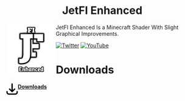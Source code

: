 <H1 align = "center">JetFI Enhanced</H1>

<img src = "docs/pack_icon.png" align = "left" width = "130" height = "130" alt = "JetFI Enhanced Logo">

JetFI Enhanced Is a Minecraft Shader With Slight Graphical Improvements.

[![Twitter](https://img.shields.io/badge/Twitter-1DA1F2?style=for-the-badge&logo=twitter&logoColor=white)](https://twitter.com/NMcpe222)
[![YouTube](https://img.shields.io/badge/YouTube-red?style=for-the-badge&logo=youtube&logoColor=white)](https://youtube.com/@Aniky99?si=tzdEv7YPueup_1OX)

<H1 align = "left">Downloads</H1>

<a href = https://workink.net/1SXW/lqojfwzl>
<img src = "docs/downloads.png" align = "left" width = "30" height = "30" alt = "Downloads">
<strong>Downloads</strong>
</a>
